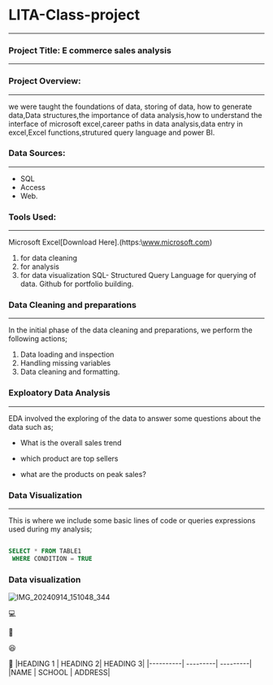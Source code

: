# LITA-Class-project
---
### Project Title: E commerce sales analysis
---
### Project Overview: 
---
we were taught the foundations of data, storing of data, how to generate data,Data structures,the importance of data analysis,how to understand the interface of microsoft excel,career paths in data analysis,data entry in excel,Excel functions,strutured query language and power BI.

### Data Sources:
---
- SQL
- Access
- Web.

### Tools Used:
---
Microsoft Excel[Download Here].(https:\\www.microsoft.com)

1. for data cleaning
2. for analysis
3. for data visualization
SQL- Structured Query Language for querying of data.
Github for portfolio building.

### Data Cleaning and preparations
---
In the initial phase of the data cleaning and preparations, we perform the following actions;
1. Data loading and inspection
2. Handling missing variables
3. Data cleaning and formatting.

### Exploatory Data Analysis
---
EDA involved the exploring of the data to answer some questions about the data such as;

-  What is the overall sales trend

-  which product are top sellers

-  what are the products on peak sales?

### Data Visualization
---
This is where we include some basic lines of code or queries expressions used during my analysis;

```SQL

SELECT * FROM TABLE1
 WHERE CONDITION = TRUE
```

### Data visualization

![IMG_20240914_151048_344](https://github.com/user-attachments/assets/852cad07-f5a8-4ea9-8f7a-db0fe3045398)

💻

🥊

😆

🙏
|HEADING 1 | HEADING 2| HEADING 3|
|----------| ---------| ---------|
|NAME | SCHOOL | ADDRESS|


